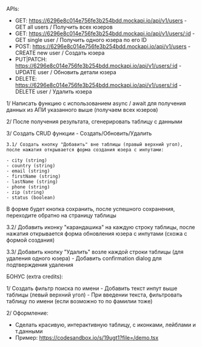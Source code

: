 APIs: 

 - GET:       https://6296e8c014e756fe3b254bdd.mockapi.io/api/v1/users - GET all users / Получить всех юзеров
 - GET:       https://6296e8c014e756fe3b254bdd.mockapi.io/api/v1/users/:id - GET single user / Получить одного юзера по его ID
 - POST:      https://6296e8c014e756fe3b254bdd.mockapi.io/api/v1/users - CREATE new user / Создать юзера
 - PUT|PATCH: https://6296e8c014e756fe3b254bdd.mockapi.io/api/v1/users/:id - UPDATE user / Обновить детали юзера
 - DELETE:    https://6296e8c014e756fe3b254bdd.mockapi.io/api/v1/users/:id - DELETE user / Удалить юзера


1/ Написать функцию с использованием async / await для получения данных из АПИ указанного выше (получаем всех юзеров)

2/ После получения результата, сгенерировать таблицу с данными

3/ Создать CRUD функции - Создать/Обновить/Удалить
    
    3.1/ Создать кнопку "Добавить" вне таблицы (правый верхний угол), после нажатия открывается форма создания юзера с инпутами:

    - city (string)
    - country (string)
    - email (string)
    - firstName (string)
    - lastName (string)
    - phone (string)
    - zip (string)
    - status (boolean)
    
В форме будет кнопка сохранить, после успешного сохранения, переходите обратно на страницу таблицы

3.2/ Добавить иконку "карандашика" на каждую строку таблицы, после нажатия открывается форма обновления юзера с инпутами (схожа с формой создания)

3.3/ Добавить кнопку "Удалить" возле каждой строки таблицы (для удаления одного юзера)
    - Добавить confirmation dialog для подтверждения удаления

БОНУС (extra credits):

1/ Создать фильтр поиска по имени
    - Добавить текст инпут выше таблицы (левый верхний угол)
    - При введении текста, фильтровать таблицу по имени (если возможно то по фамилии тоже)

2/ Оформление:
 - Сделать красивую, интерактивную таблицу, с иконками, лейблами и т.данными
 - Пример: https://codesandbox.io/s/19ugt1?file=/demo.tsx